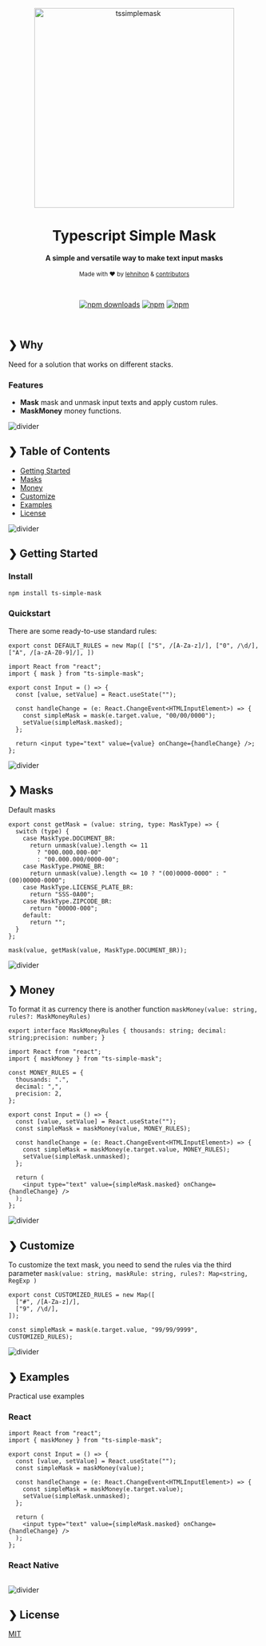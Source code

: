 <p align="center">
  <img src="./logo.png" alt="tssimplemask" width="400" />
</p>

<h1 align="center">Typescript Simple Mask</h1>

<p align="center">
  <b>A simple and versatile way to make text input masks</b></br>
</br>
  <sub>Made with ❤️ by <a href="https://github.com/lehnihon">lehnihon</a> & <a href="https://github.com/lehnihon/ts-simple-mask/graphs/contributors">contributors</a></sub>
</p>

<br />

<div align="center">

[![npm downloads](https://img.shields.io/npm/dm/ts-simple-mask.svg?style=for-the-badge)](https://www.npmjs.com/package/ts-simple-mask)
[![npm](https://img.shields.io/npm/dt/ts-simple-mask.svg?style=for-the-badge)](https://www.npmjs.com/package/ts-simple-mask)
[![npm](https://img.shields.io/npm/l/ts-simple-mask?style=for-the-badge)](https://github.com/lehnihon/ts-simple-mask/blob/main/LICENSE)

</div>

<br />

## ❯ Why

Need for a solution that works on different stacks.

### Features

- **Mask** mask and unmask input texts and apply custom rules.
- **MaskMoney** money functions.

![divider](./divider.png)

## ❯ Table of Contents

- [Getting Started](#-getting-started)
- [Masks](#-masks)
- [Money](#-money)
- [Customize](#-customize)
- [Examples](#-examples)
- [License](#-license)

![divider](./divider.png)

## ❯ Getting Started

### Install

```bash
npm install ts-simple-mask
```

### Quickstart

There are some ready-to-use standard rules:

`export const DEFAULT_RULES = new Map([
  ["S", /[A-Za-z]/],
  ["0", /\d/],
  ["A", /[a-zA-Z0-9]/],
])`

```tsx
import React from "react";
import { mask } from "ts-simple-mask";

export const Input = () => {
  const [value, setValue] = React.useState("");

  const handleChange = (e: React.ChangeEvent<HTMLInputElement>) => {
    const simpleMask = mask(e.target.value, "00/00/0000");
    setValue(simpleMask.masked);
  };

  return <input type="text" value={value} onChange={handleChange} />;
};
```

![divider](./divider.png)

## ❯ Masks

Default masks

```tsx
export const getMask = (value: string, type: MaskType) => {
  switch (type) {
    case MaskType.DOCUMENT_BR:
      return unmask(value).length <= 11
        ? "000.000.000-00"
        : "00.000.000/0000-00";
    case MaskType.PHONE_BR:
      return unmask(value).length <= 10 ? "(00)0000-0000" : "(00)00000-0000";
    case MaskType.LICENSE_PLATE_BR:
      return "SSS-0A00";
    case MaskType.ZIPCODE_BR:
      return "00000-000";
    default:
      return "";
  }
};

mask(value, getMask(value, MaskType.DOCUMENT_BR));
```

![divider](./divider.png)

## ❯ Money

To format it as currency there is another function `maskMoney(value: string, rules?: MaskMoneyRules)`

`export interface MaskMoneyRules { thousands: string; decimal: string;precision: number; }`

```tsx
import React from "react";
import { maskMoney } from "ts-simple-mask";

const MONEY_RULES = {
  thousands: ".",
  decimal: ",",
  precision: 2,
};

export const Input = () => {
  const [value, setValue] = React.useState("");
  const simpleMask = maskMoney(value, MONEY_RULES);

  const handleChange = (e: React.ChangeEvent<HTMLInputElement>) => {
    const simpleMask = maskMoney(e.target.value, MONEY_RULES);
    setValue(simpleMask.unmasked);
  };

  return (
    <input type="text" value={simpleMask.masked} onChange={handleChange} />
  );
};
```

![divider](./divider.png)

## ❯ Customize

To customize the text mask, you need to send the rules via the third parameter `mask(value: string, maskRule: string, rules?: Map<string, RegExp
)`

```tsx
export const CUSTOMIZED_RULES = new Map([
  ["#", /[A-Za-z]/],
  ["9", /\d/],
]);

const simpleMask = mask(e.target.value, "99/99/9999", CUSTOMIZED_RULES);
```

![divider](./divider.png)

## ❯ Examples

Practical use examples

### React

```tsx
import React from "react";
import { maskMoney } from "ts-simple-mask";

export const Input = () => {
  const [value, setValue] = React.useState("");
  const simpleMask = maskMoney(value);

  const handleChange = (e: React.ChangeEvent<HTMLInputElement>) => {
    const simpleMask = maskMoney(e.target.value);
    setValue(simpleMask.unmasked);
  };

  return (
    <input type="text" value={simpleMask.masked} onChange={handleChange} />
  );
};
```

### React Native

```tsx

```

![divider](./divider.png)

## ❯ License

[MIT](/LICENSE)
